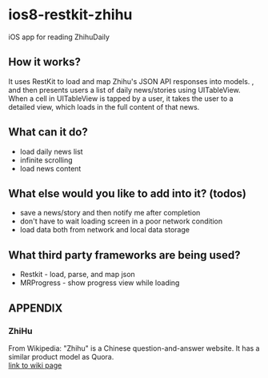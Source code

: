# ios8-restkit-zhihu

iOS app for reading ZhihuDaily

## How it works?

It uses RestKit to load and map Zhihu's JSON API responses into models.
, and then presents users a list of daily news/stories using UITableView.
When a cell in UITableView is tapped by a user, it takes the user to a detailed view,
which loads in the full content of that news.

## What can it do?

* load daily news list
* infinite scrolling
* load news content

## What else would you like to add into it? (todos)

* save a news/story and then notify me after completion
* don't have to wait loading screen in a poor network condition
* load data both from network and local data storage

## What third party frameworks are being used?

* Restkit - load, parse, and map json
* MRProgress - show progress view while loading

## APPENDIX

### ZhiHu

From Wikipedia:
"Zhihu" is a Chinese question-and-answer website. It has a similar product model as Quora.
<br>
[link to wiki page](http://en.wikipedia.org/wiki/Zhihu)